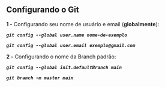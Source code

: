 ## Configurando o Git

**1 -** Configurando seu nome de usuário e email (**globalmente**):

***`git config --global user.name nome-de-exemplo`***

***`git config --global user.email exemplo@gmail.com`***

**2 -** Configurando o nome da Branch padrão:

***`git config --global init.defaultBranch main`***

***`git branch -m master main`***
